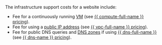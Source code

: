 The infrastructure support costs for a website include:
* Fee for a continuously running [VM](../../compute/concepts/vm.md) (see [{{ compute-full-name }} pricing](../../compute/pricing.md)).
* Fee for using a [public IP address](../../vpc/concepts/address.md#public-addresses) (see [{{ vpc-full-name }} pricing](../../vpc/pricing.md)).
* Fee for public DNS queries and [DNS zones](../../dns/concepts/dns-zone.md) if using [{{ dns-full-name }}](../../dns/) (see [{{ dns-name }} pricing](../../dns/pricing.md)).